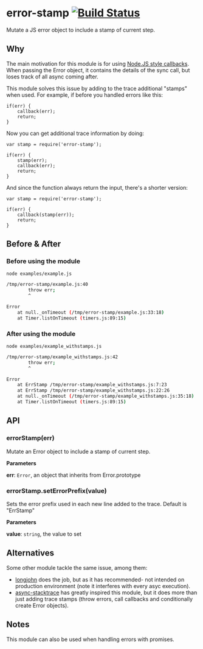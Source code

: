 # error-stamp [![Build Status][ci-img]][ci]
Mutate a JS error object to include a stamp of current step.

[ci-img]:  https://travis-ci.org/pazams/error-stamp.svg
[ci]:      https://travis-ci.org/pazams/error-stamp

## Why 
The main motivation for this module is for using [Node.JS style callbacks](https://nodejs.org/api/errors.html#errors_node_js_style_callbacks). When passing the Error object, it contains the details of the sync call, but loses track of all async coming after. 

This module solves this issue by adding to the trace additional "stamps" when used.
For example, if before you handled errors like this:

```JS
if(err) {
    callback(err);
    return;
}   
```

Now you can get additional trace information by doing:
```JS
var stamp = require('error-stamp');

if(err) {
    stamp(err);
    callback(err);
    return;
}   
```

And since the function always return the input, there's a shorter version:
```JS
var stamp = require('error-stamp');

if(err) {
    callback(stamp(err));
    return;
}   
```

## Before & After

### Before using the module
`node examples/example.js`
```bash
/tmp/error-stamp/example.js:40
        throw err;
        ^

Error
    at null._onTimeout (/tmp/error-stamp/example.js:33:18)
    at Timer.listOnTimeout (timers.js:89:15)
```


### After using the module
`node examples/example_withstamps.js`
```bash
/tmp/error-stamp/example_withstamps.js:42
        throw err;
        ^

Error
    at ErrStamp /tmp/error-stamp/example_withstamps.js:7:23
    at ErrStamp /tmp/error-stamp/example_withstamps.js:22:26
    at null._onTimeout (/tmp/error-stamp/example_withstamps.js:35:18)
    at Timer.listOnTimeout (timers.js:89:15)
```

## API


### errorStamp(err) 

Mutate an Error object to include a stamp of current step.

**Parameters**

**err**: `Error`, an object that inherits from Error.prototype


### errorStamp.setErrorPrefix(value) 

Sets the error prefix used in each new line added to the trace. Default is "ErrStamp"

**Parameters**

**value**: `string`, the value to set


## Alternatives
Some other module tackle the same issue, among them:
- [longjohn](https://github.com/mattinsler/longjohn) does the job, but as it has recommended- not intended on production environment (note it interferes with every asyc execution).
- [async-stacktrace](https://github.com/Pita/async-stacktrace) has greatly inspired this module, but it does more than just adding trace stamps (throw errors, call callbacks and conditionally create Error objects).

## Notes
This module can also be used when handling errors with promises.

